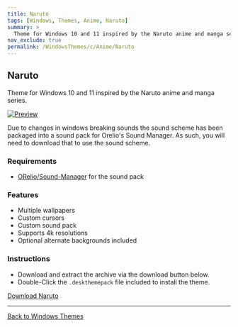 ```yaml
---
title: Naruto
tags: [Windows, Themes, Anime, Naruto]
summary: >
  Theme for Windows 10 and 11 inspired by the Naruto anime and manga series.
nav_exclude: true
permalink: /WindowsThemes/c/Anime/Naruto
---
```


## Naruto
Theme for Windows 10 and 11 inspired by the Naruto anime and manga series.

[![Preview](https://gitlab.com/the-back-room/deskthemepacks/sfw/naruto/-/raw/main/Extras/Preview.bmp)](https://gitlab.com/the-back-room/deskthemepacks/sfw/naruto/-/raw/main/Extras/Preview.bmp)

Due to changes in windows breaking sounds the sound scheme has been packaged into a sound pack for Orelio's Sound Manager. As such, you will need to download that to use the sound scheme.

### Requirements

- [ORelio/Sound-Manager](https://github.com/ORelio/Sound-Manager) for the sound pack

### Features

- Multiple wallpapers
- Custom cursors
- Custom sound pack
- Supports 4k resolutions
- Optional alternate backgrounds included

### Instructions

- Download and extract the archive via the download button below.
- Double-Click the `.deskthemepack` file included to install the theme.

<a href="https://gitlab.com/the-back-room/deskthemepacks/sfw/Naruto/-/archive/main/naruto-main.zip" class="btn btn--primary btn--lg" target="_blank" rel="noopener noreferrer">Download Naruto</a>

---

<a href="/WindowsThemes" class="btn btn--secondary btn--sm">Back to Windows Themes</a>